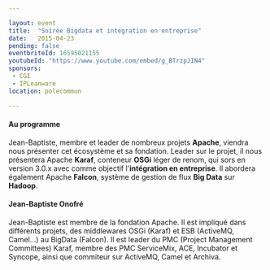 ```yaml
---

layout: event
title:  "Soirée Bigdata et intégration en entreprise"
date:   2015-04-23
pending: false
eventbriteId: 16595021155
youtubeId: "https://www.youtube.com/embed/g_BTrzpJIN4"
sponsors:
 - CGI
 - IPLeanware
location: polecommun

---
```


#### Au programme 

Jean-Baptiste, membre et leader de nombreux projets **Apache**, viendra nous présenter
cet écosystème et sa fondation. Leader sur le projet, il nous présentera Apache **Karaf**,
conteneur **OSGi** léger de renom, qui sors en version 3.0.x avec comme objectif l'**intégration
en entreprise**. Il abordera également Apache **Falcon**, système de gestion de flux **Big Data**
sur **Hadoop**.

#### Jean-Baptiste Onofré

Jean-Baptiste est membre de la fondation Apache. Il est impliqué dans différents projets,
des middlewares OSGi (Karaf) et ESB (ActiveMQ, Camel...) au BigData (Falcon).
Il est leader du PMC (Project Management Committees) Karaf,
membre des PMC ServiceMix, ACE, Incubator
et Syncope, ainsi que commiteur sur ActiveMQ, Camel et Archiva.

